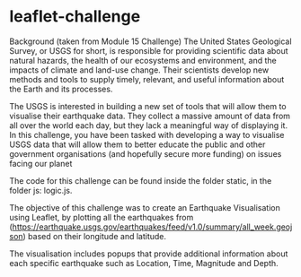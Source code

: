 # leaflet-challenge

Background (taken from Module 15 Challenge)
The United States Geological Survey, or USGS for short, is responsible for providing scientific data about natural hazards, the health of our ecosystems and environment, and the impacts of climate and land-use change. Their scientists develop new methods and tools to supply timely, relevant, and useful information about the Earth and its processes.

The USGS is interested in building a new set of tools that will allow them to visualise their earthquake data. They collect a massive amount of data from all over the world each day, but they lack a meaningful way of displaying it. In this challenge, you have been tasked with developing a way to visualise USGS data that will allow them to better educate the public and other government organisations (and hopefully secure more funding) on issues facing our planet

The code for this challenge can be found inside the folder static, in the folder js: logic.js.

The objective of this challenge was to create an Earthquake Visualisation using Leaflet, by plotting all the earthquakes from (https://earthquake.usgs.gov/earthquakes/feed/v1.0/summary/all_week.geojson) based on their longitude and latitude.

The visualisation includes popups that provide additional information about each specific earthquake such as Location, Time, Magnitude and Depth.
